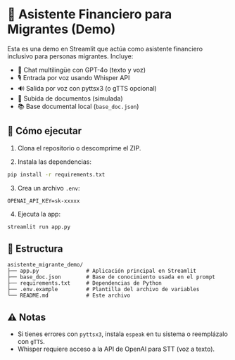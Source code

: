 
# 🧠 Asistente Financiero para Migrantes (Demo)

Esta es una demo en Streamlit que actúa como asistente financiero inclusivo para personas migrantes. Incluye:

- 💬 Chat multilingüe con GPT-4o (texto y voz)
- 🎙 Entrada por voz usando Whisper API
- 🔊 Salida por voz con pyttsx3 (o gTTS opcional)
- 📄 Subida de documentos (simulada)
- 📚 Base documental local (`base_doc.json`)

## 🚀 Cómo ejecutar

1. Clona el repositorio o descomprime el ZIP.

2. Instala las dependencias:

```bash
pip install -r requirements.txt
```

3. Crea un archivo `.env`:

```env
OPENAI_API_KEY=sk-xxxxx
```

4. Ejecuta la app:

```bash
streamlit run app.py
```

## 📁 Estructura

```
asistente_migrante_demo/
├── app.py               # Aplicación principal en Streamlit
├── base_doc.json        # Base de conocimiento usada en el prompt
├── requirements.txt     # Dependencias de Python
├── .env.example         # Plantilla del archivo de variables
└── README.md            # Este archivo
```

## ⚠️ Notas

- Si tienes errores con `pyttsx3`, instala `espeak` en tu sistema o reemplázalo con `gTTS`.
- Whisper requiere acceso a la API de OpenAI para STT (voz a texto).

